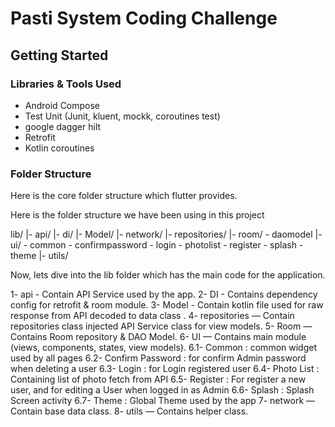 # Pasti System Coding Challenge

## Getting Started

### Libraries & Tools Used

* Android Compose
* Test Unit (Junit, kluent, mockk, coroutines test)
* google dagger hilt
* Retrofit
* Kotlin coroutines

### Folder Structure
Here is the core folder structure which flutter provides.

Here is the folder structure we have been using in this project

lib/
|- api/
|- di/
|- Model/
|- network/
|- repositories/
|- room/
    - daomodel
|- ui/
    - common
    - confirmpassword
    - login
    - photolist
    - register
    - splash
    - theme
|- utils/

Now, lets dive into the lib folder which has the main code for the application.

1- api - Contain API Service used by the app.
2- DI - Contains dependency config for retrofit & room module.
3- Model - Contain kotlin file used for raw response from API decoded to data class .
4- repositories — Contain repositories class injected API Service class for view models.
5- Room — Contains Room repository & DAO Model.
6- UI — Contains main module (views, components, states, view models).
    6.1- Common : common widget used by all pages
    6.2- Confirm Password : for confirm Admin password when deleting a user
    6.3- Login : for Login registered user
    6.4- Photo List : Containing list of photo fetch from API
    6.5- Register : For register a new user, and for editing a User when logged in as Admin
    6.6- Splash : Splash Screen activity
    6.7- Theme : Global Theme used by the app
7- network — Contain base data class.
8- utils — Contains helper class.
